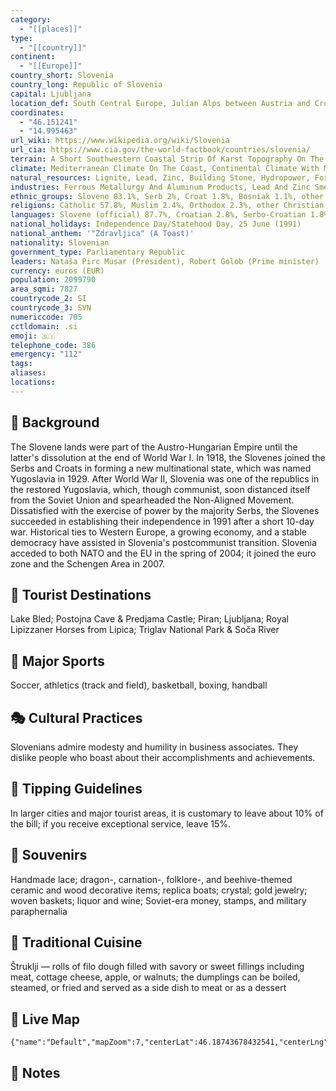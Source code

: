 ```yaml
---
category:
  - "[[places]]"
type:
  - "[[country]]"
continent:
  - "[[Europe]]"
country_short: Slovenia
country_long: Republic of Slovenia
capital: Ljubljana
location_def: South Central Europe, Julian Alps between Austria and Croatia
coordinates:
  - "46.151241"
  - "14.995463"
url_wiki: https://www.wikipedia.org/wiki/Slovenia
url_cia: https://www.cia.gov/the-world-factbook/countries/slovenia/
terrain: A Short Southwestern Coastal Strip Of Karst Topography On The Adriatic; An Alpine Mountain Region Lies Adjacent To Italy And Austria In The North; Mixed Mountains And Valleys With Numerous Rivers To The East
climate: Mediterranean Climate On The Coast, Continental Climate With Mild To Hot Summers And Cold Winters In The Plateaus And Valleys To The East
natural_resources: Lignite, Lead, Zinc, Building Stone, Hydropower, Forests
industries: Ferrous Metallurgy And Aluminum Products, Lead And Zinc Smelting; Electronics (Including Military Electronics), Trucks, Automobiles, Electric Power Equipment, Wood Products, Textiles, Chemicals, Machine Tools
ethnic_groups: Slovene 83.1%, Serb 2%, Croat 1.8%, Bosniak 1.1%, other or unspecified 12% (2002 est.)
religions: Catholic 57.8%, Muslim 2.4%, Orthodox 2.3%, other Christian 1%, unaffiliated 3.5%, no response or unspecified 22.8%, none 10.1% (2002 est.)
languages: Slovene (official) 87.7%, Croatian 2.8%, Serbo-Croatian 1.8%, Bosnian 1.6%, Serbian 1.6%, Hungarian 0.4% (official, only in municipalities where Hungarian national communities reside), Italian 0.2% (official, only in municipalities where Italian national communities reside), other or unspecified 3.9% (2002 est.)
national_holidays: Independence Day/Statehood Day, 25 June (1991)
national_anthem: '"Zdravljica" (A Toast)'
nationality: Slovenian
government_type: Parliamentary Republic
leaders: Nataša Pirc Musar (President), Robert Golob (Prime minister)
currency: euros (EUR)
population: 2099790
area_sqmi: 7827
countrycode_2: SI
countrycode_3: SVN
numericcode: 705
cctldomain: .si
emoji: 🇸🇮
telephone_code: 386
emergency: "112"
tags: 
aliases: 
locations:
---
```

## 🌱 Background
The Slovene lands were part of the Austro-Hungarian Empire until the latter's dissolution at the end of World War I. In 1918, the Slovenes joined the Serbs and Croats in forming a new multinational state, which was named Yugoslavia in 1929. After World War II, Slovenia was one of the republics in the restored Yugoslavia, which, though communist, soon distanced itself from the Soviet Union and spearheaded the Non-Aligned Movement. Dissatisfied with the exercise of power by the majority Serbs, the Slovenes succeeded in establishing their independence in 1991 after a short 10-day war. Historical ties to Western Europe, a growing economy, and a stable democracy have assisted in Slovenia's postcommunist transition. Slovenia acceded to both NATO and the EU in the spring of 2004; it joined the euro zone and the Schengen Area in 2007.

## 📌 Tourist Destinations
Lake Bled; Postojna Cave & Predjama Castle; Piran; Ljubljana; Royal Lipizzaner Horses from Lipica; Triglav National Park & Soča River

## 🥇 Major Sports
Soccer, athletics (track and field), basketball, boxing, handball

## 🎭 Cultural Practices
Slovenians admire modesty and humility in business associates. They dislike people who boast about their accomplishments and achievements.

## 🫰 Tipping Guidelines
In larger cities and major tourist areas, it is customary to leave about 10% of the bill; if you receive exceptional service, leave 15%.

## 🎁 Souvenirs
Handmade lace; dragon-, carnation-, folklore-, and beehive-themed ceramic and wood decorative items; replica boats; crystal; gold jewelry; woven baskets; liquor and wine; Soviet-era money, stamps, and military paraphernalia

## 🍲 Traditional Cuisine
Štruklji — rolls of filo dough filled with savory or sweet fillings including meat, cottage cheese, apple, or walnuts; the dumplings can be boiled, steamed, or fried and served as a side dish to meat or as a dessert

## 📡 Live Map
```mapview
{"name":"Default","mapZoom":7,"centerLat":46.18743678432541,"centerLng":14.968800791778706,"query":"","chosenMapSource":0}
```

## 📒 Notes

